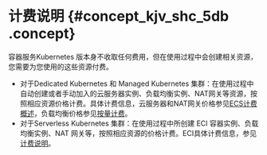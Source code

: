 # 计费说明 {#concept_kjv_shc_5db .concept}

容器服务Kubernetes 版本身不收取任何费用，但在使用过程中会创建相关资源，您需要为您使用的这些资源付费。

-   对于Dedicated Kubernetes 和 Managed Kubernetes 集群：在使用过程中自动创建或者手动加入的云服务器实例、负载均衡实例、NAT网关等资源，按照相应资源价格计费。具体计费信息，云服务器和NAT网关价格参见[ECS计费概述](../../../../intl.zh-CN/产品定价/计费概览.md#)，负载均衡价格参见[按量计费](../../../../intl.zh-CN/产品定价/按量计费.md#)。
-   对于Serverless Kubernetes 集群：在使用过程中所创建 ECI 容器实例、负载均衡实例、NAT 网关等，按照相应资源的价格计费。ECI具体计费信息，参见[计费说明](https://www.alibabacloud.com/help/zh/doc-detail/89142.html)。

